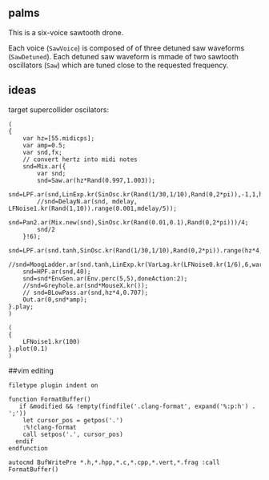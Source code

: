 ## palms

This is a six-voice sawtooth drone.

Each voice (`SawVoice`) is composed of of three detuned saw waveforms (`SawDetuned`). Each detuned saw waveform is mmade of two sawtooth oscillators (`Saw`) which are tuned close to the requested frequency.

## ideas

target supercollider oscilators:

```
(
{
	var hz=[55.midicps];
	var amp=0.5;
	var snd,fx;
	// convert hertz into midi notes
	snd=Mix.ar({
		var snd;
		snd=Saw.ar(hz*Rand(0.997,1.003));
		snd=LPF.ar(snd,LinExp.kr(SinOsc.kr(Rand(1/30,1/10),Rand(0,2*pi)),-1,1,hz/2,12000));
		//snd=DelayN.ar(snd, mdelay, LFNoise1.kr(Rand(1,10)).range(0.001,mdelay/5));
		snd=Pan2.ar(Mix.new(snd),SinOsc.kr(Rand(0.01,0.1),Rand(0,2*pi)))/4;
		snd/2
	}!6);
	snd=LPF.ar(snd.tanh,SinOsc.kr(Rand(1/30,1/10),Rand(0,2*pi)).range(hz*4,hz*8));
	//snd=MoogLadder.ar(snd.tanh,LinExp.kr(VarLag.kr(LFNoise0.kr(1/6),6,warp:\sine),-1,1,hz*8,hz*60));
	snd=HPF.ar(snd,40);
	snd=snd*EnvGen.ar(Env.perc(5,5),doneAction:2);
	//snd=Greyhole.ar(snd*MouseX.kr());
	// snd=BLowPass.ar(snd,hz*4,0.707);
	Out.ar(0,snd*amp);
}.play;
)

(
{
	LFNoise1.kr(100)
}.plot(0.1)
)
```

##vim editing

```
filetype plugin indent on

function FormatBuffer()
   if &modified && !empty(findfile('.clang-format', expand('%:p:h') . ';'))
    let cursor_pos = getpos('.')
    :%!clang-format
    call setpos('.', cursor_pos)
  endif
endfunction

autocmd BufWritePre *.h,*.hpp,*.c,*.cpp,*.vert,*.frag :call FormatBuffer()
```
